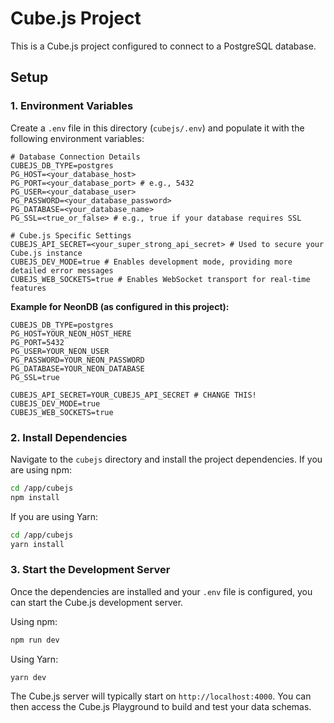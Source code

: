 # Cube.js Project

This is a Cube.js project configured to connect to a PostgreSQL database.

## Setup

### 1. Environment Variables

Create a `.env` file in this directory (`cubejs/.env`) and populate it with the following environment variables:

```env
# Database Connection Details
CUBEJS_DB_TYPE=postgres
PG_HOST=<your_database_host>
PG_PORT=<your_database_port> # e.g., 5432
PG_USER=<your_database_user>
PG_PASSWORD=<your_database_password>
PG_DATABASE=<your_database_name>
PG_SSL=<true_or_false> # e.g., true if your database requires SSL

# Cube.js Specific Settings
CUBEJS_API_SECRET=<your_super_strong_api_secret> # Used to secure your Cube.js instance
CUBEJS_DEV_MODE=true # Enables development mode, providing more detailed error messages
CUBEJS_WEB_SOCKETS=true # Enables WebSocket transport for real-time features
```

**Example for NeonDB (as configured in this project):**

```env
CUBEJS_DB_TYPE=postgres
PG_HOST=YOUR_NEON_HOST_HERE
PG_PORT=5432
PG_USER=YOUR_NEON_USER
PG_PASSWORD=YOUR_NEON_PASSWORD
PG_DATABASE=YOUR_NEON_DATABASE
PG_SSL=true

CUBEJS_API_SECRET=YOUR_CUBEJS_API_SECRET # CHANGE THIS!
CUBEJS_DEV_MODE=true
CUBEJS_WEB_SOCKETS=true
```

### 2. Install Dependencies

Navigate to the `cubejs` directory and install the project dependencies. If you are using npm:

```bash
cd /app/cubejs
npm install
```

If you are using Yarn:

```bash
cd /app/cubejs
yarn install
```

### 3. Start the Development Server

Once the dependencies are installed and your `.env` file is configured, you can start the Cube.js development server.

Using npm:

```bash
npm run dev
```

Using Yarn:

```bash
yarn dev
```

The Cube.js server will typically start on `http://localhost:4000`. You can then access the Cube.js Playground to build and test your data schemas.
